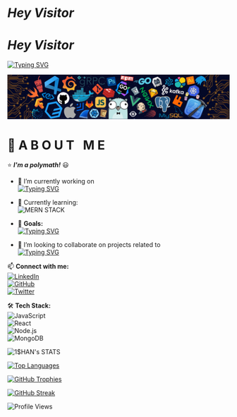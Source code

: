 <h1><em>Hey Visitor</em><img src="https://slackmojis.com/emojis/8809-wave_hello/download" alt="" width=35 /></h1>
<!DOCTYPE html>
<html lang="en">
<head>
    <meta charset="UTF-8">
    <meta name="viewport" content="width=device-width, initial-scale=1.0">
    <title>RGB Rotating Text</title>
    <style>
        @keyframes rgbCycle {
            0% { color: red; }
            33% { color: green; }
            66% { color: blue; }
            100% { color: red; }
        }

  @-webkit-keyframes rgbCycle { /* Ensuring compatibility */
            0% { color: red; }
            33% { color: green; }
            66% { color: blue; }
            100% { color: red; }
        }

  .rgb-text {
            font-size: 2em;
            font-weight: bold;
            display: inline-block;
            animation: rgbCycle 2s infinite linear;
            -webkit-animation: rgbCycle 2s infinite linear;
        }
    </style>
</head>
<body>

  <h1><em class="rgb-text">Hey Visitor</em> 
    <img src="https://slackmojis.com/emojis/8809-wave_hello/download" alt="" width="35"></h1>

</body>
</html>





[![Typing SVG](https://readme-typing-svg.herokuapp.com?font=Galada&weight=1000&size=50&pause=1000&color=C800C8&multiline=true&width=1080&height=100&lines=WELCOME+TO+MY+PROFILE)](https://git.io/typing-svg)

![ISHAN KUMRA](https://github.com/divyansh956/divyansh956/blob/main/img/github.png)

<p><h1 align="left"><strong>💫 A B O U T &nbsp; M E</h1></strong></p>                   
  ⭐ <b><i>I'm a polymath!</i></b> 😃


- 🚀 I’m currently working on  
  <a href="https://github.com/Infinite-Creators/Maths-VLab">
  <img src="https://readme-typing-svg.herokuapp.com?font=Caveat&weight=1000&size=18&pause=1000&color=FF0000&multiline=true&width=150&height=25&lines=MATHS+VLAB+🔗" alt="Typing SVG"></a>  

- 🌱 Currently learning:  
  ![MERN STACK](https://readme-typing-svg.herokuapp.com?font=Caveat&weight=1000&size=18&pause=1000&color=DFDF00FF&multiline=true&width=150&height=25&lines=MERN+STACK)  

- 🎯 **Goals:**  
  [![Typing SVG](https://readme-typing-svg.herokuapp.com?font=Caveat&weight=1000&size=18&pause=1000&color=32FF00FF&multiline=true&width=500&height=25&lines=SECURITY+RESEARCHER+)](https://git.io/typing-svg)  

- 🤝 I’m looking to collaborate on projects related to  
  [![Typing SVG](https://readme-typing-svg.herokuapp.com?font=Caveat&weight=1000&size=18&pause=1000&color=00E4FFFF&multiline=true&width=500&height=25&lines=CYBERSECURITY%2C+AI%2FML%2C+WEB3)](https://git.io/typing-svg)  


📫 **Connect with me:**  
[![LinkedIn](https://img.shields.io/badge/-LinkedIn-blue?style=flat&logo=linkedin)](https://linkedin.com/in/ishankumra)  
[![GitHub](https://img.shields.io/badge/-GitHub-gray?style=flat&logo=github)](https://github.com/ISHAN9876)  
[![Twitter](https://img.shields.io/badge/-Twitter-1DA1F2?style=flat&logo=twitter&logoColor=white)](https://twitter.com/@____ishan_____)



🛠️ **Tech Stack:**  
![JavaScript](https://img.shields.io/badge/-JavaScript-F7DF1E?style=flat&logo=javascript)  
![React](https://img.shields.io/badge/-React-61DAFB?style=flat&logo=react)  
![Node.js](https://img.shields.io/badge/-Node.js-339933?style=flat&logo=node.js)  
![MongoDB](https://img.shields.io/badge/-MongoDB-47A248?style=flat&logo=mongodb) 


![1$HAN's STATS](https://github-readme-stats.vercel.app/api?username=ISHAN9876&show_icons=true&theme=dracula&count_private=true&hide_border=true)	
<p align="left">
  <a href="https://github.com/anuraghazra/github-readme-stats">
    <img src="https://github-readme-stats.vercel.app/api/top-langs/?username=ishan9876&layout=compact&theme=synthwave" alt="Top Languages"/>
  </a>
</p>
<p align="left"> 
  <a href="https://github.com/ryo-ma/github-profile-trophy">
    <img src="https://github-profile-trophy.vercel.app/?username=ishan9876" alt="GitHub Trophies"/>
  </a> 
</p>

[![GitHub Streak](https://streak-stats.demolab.com/?user=ISHAN9876&theme=radical)](https://git.io/streak-stats)

![Profile Views](https://komarev.com/ghpvc/?username=ISHAN9876&color=green&style=for-the-badge)


